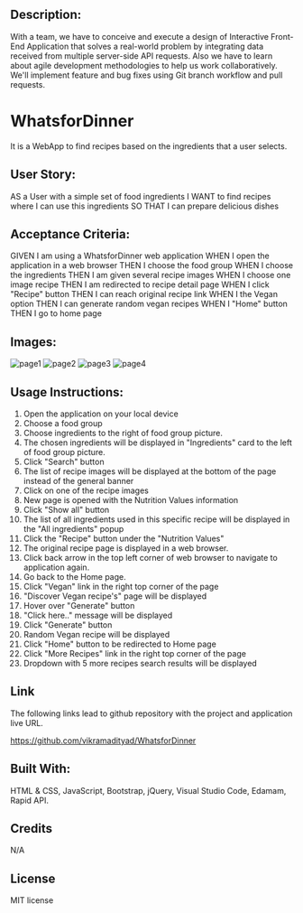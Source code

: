 
## Description:
With a team, we have to conceive and execute a design of Interactive Front-End Application that solves a real-world problem by integrating data received from multiple server-side API requests. Also we have to learn about agile development methodologies to help us work collaboratively. We'll implement feature and bug fixes using Git branch workflow and pull requests. 

# WhatsforDinner
It is a WebApp to find recipes based on the ingredients that a user selects. 

## User Story:
AS a User with a simple set of food ingredients
I WANT to find recipes where I can use this ingredients
SO THAT I can prepare delicious dishes 

## Acceptance Criteria:
GIVEN I am using a WhatsforDinner web application
WHEN I open the application in a web browser
THEN I choose the food group
WHEN I choose the ingredients
THEN I am given several recipe images
WHEN I choose one image recipe
THEN I am redirected to recipe detail page
WHEN I click "Recipe" button
THEN I can reach original recipe link
WHEN I the Vegan option
THEN I can generate random vegan recipes
WHEN I "Home" button
THEN I go to home page

## Images:
![page1](https://github.com/vikramadityad/WhatsforDinner/assets/65060199/442c6782-32fc-4f1a-a6a1-78da55b334f2)
![page2](https://github.com/vikramadityad/WhatsforDinner/assets/65060199/b572ad30-04af-4439-8b98-061b1bf03efd)
![page3](https://github.com/vikramadityad/WhatsforDinner/assets/65060199/e1e260b7-eedd-40bb-80d9-70428a8c4aa2)
![page4](https://github.com/vikramadityad/WhatsforDinner/assets/65060199/231d4011-d896-4b1f-8cd2-df83c55f40f0)


## Usage Instructions:
1. Open the application on your local device
2. Choose a food group
3. Choose ingredients to the right of food group picture.
4. The chosen ingredients will be displayed in "Ingredients" card to the left of food group picture.
5. Click "Search" button
6. The list of recipe images will be displayed at the bottom of the page instead of the general banner
7. Click on one of the recipe images 
8. New page is opened with the Nutrition Values information
9. Click "Show all" button
10. The list of all ingredients used in this specific recipe will be displayed in the "All ingredients" popup
11. Click the "Recipe" button under the "Nutrition Values"
12. The original recipe page is displayed in a web browser.
13. Click back arrow in the top left corner of web browser to navigate to application again.
14.  Go back to the Home page.
15. Click "Vegan" link in the right top corner of the page
16. "Discover Vegan recipe's" page will be displayed
17. Hover over "Generate" button
18. "Click here.." message will be displayed
19. Click "Generate" button
20. Random Vegan recipe will be displayed
21. Click "Home" button to be redirected to Home page
22. Click "More Recipes" link in the right top corner of the page
23. Dropdown with 5 more recipes search results will be displayed


## Link 

The following links lead to github repository with the project and application live URL.

https://github.com/vikramadityad/WhatsforDinner


## Built With:
HTML & CSS, 
JavaScript, 
Bootstrap, 
jQuery, 
Visual Studio Code, 
Edamam, 
Rapid API.


## Credits
N/A

## License
MIT license 

